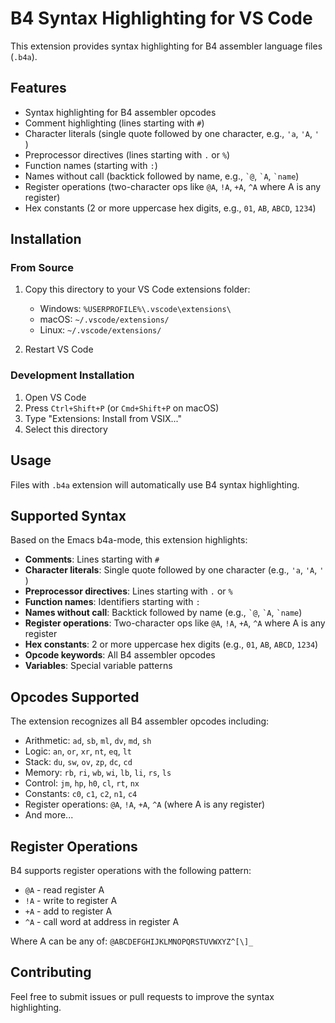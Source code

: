 # B4 Syntax Highlighting for VS Code

This extension provides syntax highlighting for B4 assembler language files (`.b4a`).

## Features

- Syntax highlighting for B4 assembler opcodes
- Comment highlighting (lines starting with `#`)
- Character literals (single quote followed by one character, e.g., `'a`, `'A`, `' `)
- Preprocessor directives (lines starting with `.` or `%`)
- Function names (starting with `:`)
- Names without call (backtick followed by name, e.g., `` `@ ``, `` `A ``, `` `name ``)
- Register operations (two-character ops like `@A`, `!A`, `+A`, `^A` where A is any register)
- Hex constants (2 or more uppercase hex digits, e.g., `01`, `AB`, `ABCD`, `1234`)

## Installation

### From Source
1. Copy this directory to your VS Code extensions folder:
   - Windows: `%USERPROFILE%\.vscode\extensions\`
   - macOS: `~/.vscode/extensions/`
   - Linux: `~/.vscode/extensions/`

2. Restart VS Code

### Development Installation
1. Open VS Code
2. Press `Ctrl+Shift+P` (or `Cmd+Shift+P` on macOS)
3. Type "Extensions: Install from VSIX..."
4. Select this directory

## Usage

Files with `.b4a` extension will automatically use B4 syntax highlighting.

## Supported Syntax

Based on the Emacs b4a-mode, this extension highlights:

- **Comments**: Lines starting with `#`
- **Character literals**: Single quote followed by one character (e.g., `'a`, `'A`, `' `)
- **Preprocessor directives**: Lines starting with `.` or `%`
- **Function names**: Identifiers starting with `:`
- **Names without call**: Backtick followed by name (e.g., `` `@ ``, `` `A ``, `` `name ``)
- **Register operations**: Two-character ops like `@A`, `!A`, `+A`, `^A` where A is any register
- **Hex constants**: 2 or more uppercase hex digits (e.g., `01`, `AB`, `ABCD`, `1234`)
- **Opcode keywords**: All B4 assembler opcodes
- **Variables**: Special variable patterns

## Opcodes Supported

The extension recognizes all B4 assembler opcodes including:
- Arithmetic: `ad`, `sb`, `ml`, `dv`, `md`, `sh`
- Logic: `an`, `or`, `xr`, `nt`, `eq`, `lt`
- Stack: `du`, `sw`, `ov`, `zp`, `dc`, `cd`
- Memory: `rb`, `ri`, `wb`, `wi`, `lb`, `li`, `rs`, `ls`
- Control: `jm`, `hp`, `h0`, `cl`, `rt`, `nx`
- Constants: `c0`, `c1`, `c2`, `n1`, `c4`
- Register operations: `@A`, `!A`, `+A`, `^A` (where A is any register)
- And more...

## Register Operations

B4 supports register operations with the following pattern:
- `@A` - read register A
- `!A` - write to register A
- `+A` - add to register A
- `^A` - call word at address in register A

Where A can be any of: `@ABCDEFGHIJKLMNOPQRSTUVWXYZ^[\]_`

## Contributing

Feel free to submit issues or pull requests to improve the syntax highlighting.